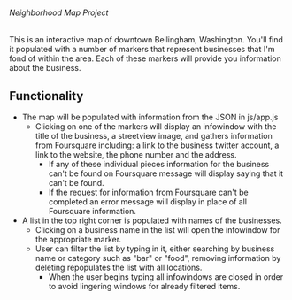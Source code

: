 ###### Neighborhood Map Project

This is an interactive map of downtown Bellingham, Washington. You'll find it populated with a number of markers that represent businesses that I'm fond of within the area. Each of these markers will provide you information about the business.


## Functionality

* The map will be populated with information from the JSON in js/app.js
	* Clicking on one of the markers will display an infowindow with the title of the business, a streetview image, and gathers information from Foursquare including: a link to the business twitter account, a link to the website, the phone number and the address.
		* If any of these individual pieces information for the business can't be found on Foursquare message will display saying that it can't be found.
		* If the request for information from Foursquare can't be completed an error message will display in place of all Foursquare information. 
* A list in the top right corner is populated with names of the businesses.
	* Clicking on a business name in the list will open the infowindow for the appropriate marker.
	* User can filter the list by typing in it, either searching by business name or category such as "bar" or "food", removing information by deleting repopulates the list with all locations.
		* When the user begins typing all infowindows are closed in order to avoid lingering windows for already filtered items.
	